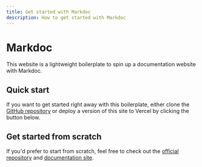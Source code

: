 ```yaml
---
title: Get started with Markdoc
description: How to get started with Markdoc
---
```


# Markdoc

This website is a lightweight boilerplate to spin up a documentation website with Markdoc.

## Quick start

If you want to get started right away with this boilerplate, either clone the [GitHub repository](https://github.com/markdoc/next.js-starter) or deploy a version of this site to Vercel by clicking the button below.

## Get started from scratch

If you'd prefer to start from scratch, feel free to check out the [official repository](https://github.com/markdoc/markdoc) and [documentation site](https://markdoc.io/docs/getting-started).

